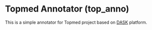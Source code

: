 # Topmed Annotator (top_anno)
This is a simple annotator for Topmed project based on [DASK](http://docs.dask.org/en/latest/) platform.
